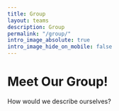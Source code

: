 ```yaml
---
title: Group
layout: teams
description: Group
permalink: "/group/"
intro_image_absolute: true
intro_image_hide_on_mobile: false
---
```


# Meet Our Group!

How would we describe ourselves? 
